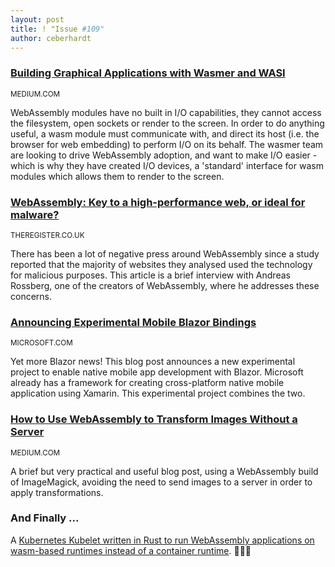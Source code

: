 ```yaml
---
layout: post
title: ! "Issue #109"
author: ceberhardt
---
```


### [Building Graphical Applications with Wasmer and WASI](https://medium.com/wasmer/wasmer-io-devices-announcement-6f2a6fe23081)

<small>MEDIUM.COM</small>

WebAssembly modules have no built in I/O capabilities, they cannot access the filesystem, open sockets or render to the screen. In order to do anything useful, a wasm module must communicate with, and direct its host (i.e. the browser for web embedding) to perform I/O on its behalf. The wasmer team are looking to drive WebAssembly adoption, and want to make I/O easier - which is why they have created I/O devices, a 'standard' interface for wasm modules which allows them to render to the screen.

### [WebAssembly: Key to a high-performance web, or ideal for malware?](https://medium.com/wasmer/wasmer-io-devices-announcement-6f2a6fe23081)

<small>THEREGISTER.CO.UK</small>

There has been a lot of negative press around WebAssembly since a study reported that the majority of websites they analysed used the technology for malicious purposes. This article is a brief interview with Andreas Rossberg, one of the creators of WebAssembly, where he addresses these concerns.

### [Announcing Experimental Mobile Blazor Bindings](https://devblogs.microsoft.com/aspnet/mobile-blazor-bindings-experiment/)

<small>MICROSOFT.COM</small>

Yet more Blazor news! This blog post announces a new experimental project to enable native mobile app development with Blazor. Microsoft already has a framework for creating cross-platform native mobile application using Xamarin. This experimental project combines the two. 

### [How to Use WebAssembly to Transform Images Without a Server](https://medium.com/better-programming/how-to-use-webassembly-to-transform-images-without-a-server-39db1a6e8c5)

<small>MEDIUM.COM</small>

A brief but very practical and useful blog post, using a WebAssembly build of ImageMagick, avoiding the need to send images to a server in order to apply transformations.

### And Finally ...

A [Kubernetes Kubelet written in Rust to run WebAssembly applications on wasm-based runtimes instead of a container runtime](https://twitter.com/petermbenjamin/status/1219145948804218880). 🤯🤯🤯